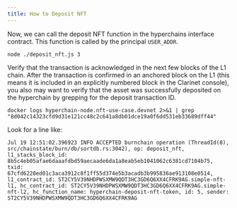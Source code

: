 ```yaml
---
title: How to Deposit NFT
---
```


Now, we can call the deposit NFT function in the hyperchains interface contract. This 
function is called by the principal `USER_ADDR`. 
```
node ./deposit_nft.js 3
```
Verify that the transaction is acknowledged in the next few blocks of the L1 chain. 
After the transaction is confirmed in an anchored block on the L1 (this means it is included in an explicitly
numbered block in the Clarinet console), you also may want to verify that the asset was successfully deposited 
on the hyperchain by grepping for the deposit transaction ID. 
```
docker logs hyperchain-node.nft-use-case.devnet 2>&1 | grep "8d042c14323cfd9d31e121cc48c2c641a8db01dce19a0f6dd531eb33689dff44"
```
Look for a line like:
```
Jul 19 12:51:02.396923 INFO ACCEPTED burnchain operation (ThreadId(8), src/chainstate/burn/db/sortdb.rs:3042), op: deposit_nft, l1_stacks_block_id: 8b5c4eb05afae6daaafdbd59aecaade6da1a8eab5eb1041062c6381cd7104b75, txid: 67cfd6220ed01c3aca3912c8f1ff55d374e5b3acadb3b995836ae913108e0514, l1_contract_id: ST2CY5V39NHDPWSXMW9QDT3HC3GD6Q6XX4CFRK9AG.simple-nft-l1, hc_contract_id: ST2CY5V39NHDPWSXMW9QDT3HC3GD6Q6XX4CFRK9AG.simple-nft-l2, hc_function_name: hyperchain-deposit-nft-token, id: 5, sender: ST2CY5V39NHDPWSXMW9QDT3HC3GD6Q6XX4CFRK9AG
```
